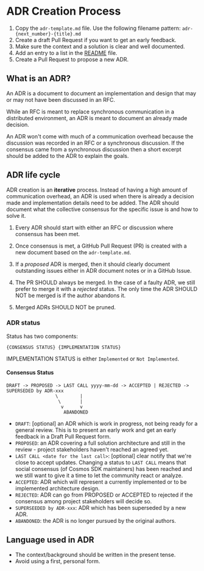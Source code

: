 # ADR Creation Process

1. Copy the `adr-template.md` file. Use the following filename pattern:
   `adr-{next_number}-{title}.md`
2. Create a draft Pull Request if you want to get an early feedback.
3. Make sure the context and a solution is clear and well documented.
4. Add an entry to a list in the [README](/wardenprotocol/README.md) file.
5. Create a Pull Request to propose a new ADR.

## What is an ADR? 

An ADR is a document to document an implementation and design that may or may
not have been discussed in an RFC.

While an RFC is meant to replace synchronous communication in a distributed
environment, an ADR is meant to document an already made decision.

An ADR won't come with much of a communication overhead because the discussion
was recorded in an RFC or a synchronous discussion. If the consensus came from
a synchronous discussion then a short excerpt should be added to the ADR to
explain the goals. 

## ADR life cycle

ADR creation is an **iterative** process. Instead of having a high amount of
communication overhead, an ADR is used when there is already a decision made
and implementation details need to be added. The ADR should document what the
collective consensus for the specific issue is and how to solve it. 

1. Every ADR should start with either an RFC or discussion where consensus has
   been met. 

2. Once consensus is met, a GitHub Pull Request (PR) is created with a new
   document based on the `adr-template.md`.

3. If a _proposed_ ADR is merged, then it should clearly document outstanding
   issues either in ADR document notes or in a GitHub Issue.

4. The PR SHOULD always be merged. In the case of a faulty ADR, we still prefer
   to  merge it with a _rejected_ status. The only time the ADR SHOULD NOT be
   merged is if the author abandons it.

5. Merged ADRs SHOULD NOT be pruned.

### ADR status

Status has two components:

```text
{CONSENSUS STATUS} {IMPLEMENTATION STATUS}
```

IMPLEMENTATION STATUS is either `Implemented` or `Not Implemented`.

#### Consensus Status

```text
DRAFT -> PROPOSED -> LAST CALL yyyy-mm-dd -> ACCEPTED | REJECTED -> SUPERSEDED by ADR-xxx
                  \        |
                   \       |
                    v      v
                     ABANDONED
```

* `DRAFT`: [optional] an ADR which is work in progress, not being ready for a general review. This is to present an early work and get an early feedback in a Draft Pull Request form.
* `PROPOSED`: an ADR covering a full solution architecture and still in the review - project stakeholders haven't reached an agreed yet.
* `LAST CALL <date for the last call>`: [optional] clear notify that we're close to accept updates. Changing a status to `LAST CALL` means that social consensus (of Cosmos SDK maintainers) has been reached and we still want to give it a time to let the community react or analyze.
* `ACCEPTED`: ADR which will represent a currently implemented or to be implemented architecture design.
* `REJECTED`: ADR can go from PROPOSED or ACCEPTED to rejected if the consensus among project stakeholders will decide so.
* `SUPERSEEDED by ADR-xxx`: ADR which has been superseded by a new ADR.
* `ABANDONED`: the ADR is no longer pursued by the original authors.

## Language used in ADR

* The context/background should be written in the present tense.
* Avoid using a first, personal form.
